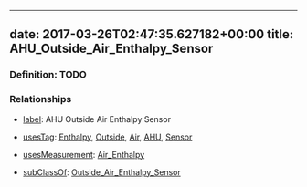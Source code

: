 
---
date: 2017-03-26T02:47:35.627182+00:00
title: AHU_Outside_Air_Enthalpy_Sensor
---
### Definition: TODO

### Relationships

* [label](http://www.w3.org/2000/01/rdf-schema#label): AHU Outside Air Enthalpy Sensor

* [usesTag](https://brickschema.org/schema/1.0/BrickFrame#usesTag): [Enthalpy](https://brickschema.org/schema/1.0/BrickTag#Enthalpy), [Outside](https://brickschema.org/schema/1.0/BrickTag#Outside), [Air](https://brickschema.org/schema/1.0/BrickTag#Air), [AHU](https://brickschema.org/schema/1.0/BrickTag#AHU), [Sensor](https://brickschema.org/schema/1.0/BrickTag#Sensor)

* [usesMeasurement](https://brickschema.org/schema/1.0/BrickFrame#usesMeasurement): [Air_Enthalpy](https://brickschema.org/schema/1.0/Brick#Air_Enthalpy)

* [subClassOf](http://www.w3.org/2000/01/rdf-schema#subClassOf): [Outside_Air_Enthalpy_Sensor](https://brickschema.org/schema/1.0/Brick#Outside_Air_Enthalpy_Sensor)
